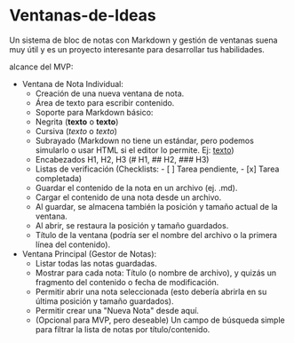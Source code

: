 # Ventanas-de-Ideas
Un sistema de bloc de notas con Markdown y gestión de ventanas suena muy útil y es un proyecto interesante para desarrollar tus habilidades.

alcance del MVP:
- Ventana de Nota Individual:
  - Creación de una nueva ventana de nota.
  -  Área de texto para escribir contenido.
  -  Soporte para Markdown básico:
    - Negrita (**texto** o __texto__)
    - Cursiva (*texto* o _texto_)
    - Subrayado (Markdown no tiene un estándar, pero podemos simularlo o usar HTML si el editor lo permite. Ej: <u>texto</u>)
    - Encabezados H1, H2, H3 (# H1, ## H2, ### H3)
    - Listas de verificación (Checklists: - [ ] Tarea pendiente, - [x] Tarea completada)
  - Guardar el contenido de la nota en un archivo (ej. .md).
  - Cargar el contenido de una nota desde un archivo.
  - Al guardar, se almacena también la posición y tamaño actual de la ventana.
  - Al abrir, se restaura la posición y tamaño guardados.
  - Título de la ventana (podría ser el nombre del archivo o la primera línea del contenido).
- Ventana Principal (Gestor de Notas):
  - Listar todas las notas guardadas.
  - Mostrar para cada nota: Título (o nombre de archivo), y quizás un fragmento del contenido o fecha de modificación.
  - Permitir abrir una nota seleccionada (esto debería abrirla en su última posición y tamaño guardados).
  - Permitir crear una "Nueva Nota" desde aquí.
  - (Opcional para MVP, pero deseable) Un campo de búsqueda simple para filtrar la lista de notas por título/contenido.
